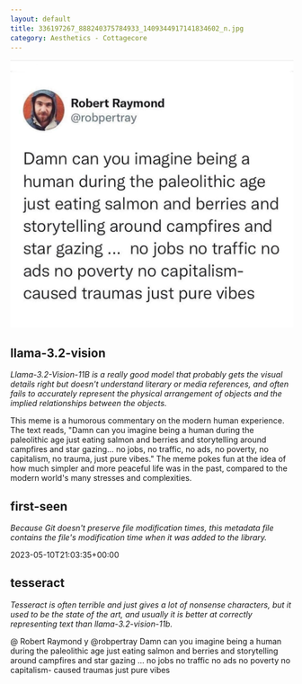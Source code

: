 ```yaml
---
layout: default
title: 336197267_888240375784933_1409344917141834602_n.jpg
category: Aesthetics - Cottagecore
---
```


<div markdown="0"><a href="336197267_888240375784933_1409344917141834602_n.jpg"><img class="photo" src="336197267_888240375784933_1409344917141834602_n.jpg" /></a>

<h2>llama-3.2-vision</h2>
<p><i>Llama-3.2-Vision-11B is a really good model that probably gets the visual details right but doesn't understand literary or media references, and often fails to accurately represent the physical arrangement of objects and the implied relationships between the objects.</i></p>
<p>This meme is a humorous commentary on the modern human experience. The text reads, &quot;Damn can you imagine being a human during the paleolithic age just eating salmon and berries and storytelling around campfires and star gazing... no jobs, no traffic, no ads, no poverty, no capitalism, no trauma, just pure vibes.&quot; The meme pokes fun at the idea of how much simpler and more peaceful life was in the past, compared to the modern world&#x27;s many stresses and complexities.</p>

<h2>first-seen</h2>
<p><i>Because Git doesn't preserve file modification times, this metadata file contains the file's modification time when it was added to the library.</i></p>
<p>2023-05-10T21:03:35+00:00</p>

<h2>tesseract</h2>
<p><i>Tesseract is often terrible and just gives a lot of nonsense characters, but it used to be the state of the art, and usually it is better at correctly representing text than llama-3.2-vision-11b.</i></p>
<p>@ Robert Raymond  y @robpertray Damn can you imagine being a human during the paleolithic age just eating salmon and berries and storytelling around campfires and star gazing ... no jobs no traffic no ads no poverty no capitalism- caused traumas just pure vibes</p>

</div>

